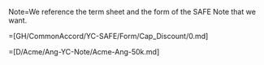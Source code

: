Note=We reference the term sheet and the form of the SAFE Note that we want.

=[GH/CommonAccord/YC-SAFE/Form/Cap_Discount/0.md]

=[D/Acme/Ang-YC-Note/Acme-Ang-50k.md]
